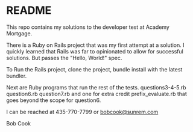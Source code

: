 # README

This repo contains my solutions to the developer test at Academy Mortgage.

There is a Ruby on Rails project that was my first attempt at a solution.
I quickly learned that Rails was far to opinionated to allow for successful solutions.
But passes the "Hello, World!" spec.

To Run the Rails project, clone the project, bundle install with the latest bundler.

Next are Ruby programs that run the rest of the tests.
questions3-4-5.rb
question6.rb
question7.rb
and one for extra credit prefix_evaluate.rb that goes beyond the scope for question6.

I can be reached at 435-770-7799 or bobcook@sunrem.com

Bob Cook
